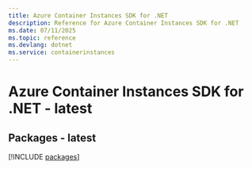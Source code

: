 ```yaml
---
title: Azure Container Instances SDK for .NET
description: Reference for Azure Container Instances SDK for .NET
ms.date: 07/11/2025
ms.topic: reference
ms.devlang: dotnet
ms.service: containerinstances
---
```

# Azure Container Instances SDK for .NET - latest
## Packages - latest
[!INCLUDE [packages](container-instances-index.md)]